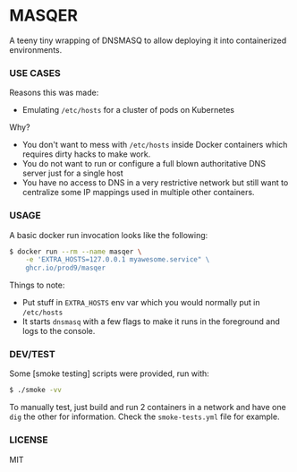 # MASQER

A teeny tiny wrapping of DNSMASQ to allow deploying it into containerized environments.

### USE CASES

Reasons this was made:

* Emulating `/etc/hosts` for a cluster of pods on Kubernetes

Why?

* You don't want to mess with `/etc/hosts` inside Docker containers which requires dirty
  hacks to make work.
* You do not want to run or configure a full blown authoritative DNS server just for a
  single host
* You have no access to DNS in a very restrictive network but still want to centralize
  some IP mappings used in multiple other containers.

### USAGE

A basic docker run invocation looks like the following:

```sh
$ docker run --rm --name masqer \
    -e 'EXTRA_HOSTS=127.0.0.1 myawesome.service" \
    ghcr.io/prod9/masqer
```

Things to note:

* Put stuff in `EXTRA_HOSTS` env var which you would normally put in `/etc/hosts`
* It starts `dnsmasq` with a few flags to make it runs in the foreground and logs to the
  console.

### DEV/TEST

Some [smoke testing] scripts were provided, run with:

```sh
$ ./smoke -vv
```

To manually test, just build and run 2 containers in a network and have one `dig` the
other for information. Check the `smoke-tests.yml` file for example.

### LICENSE

MIT


